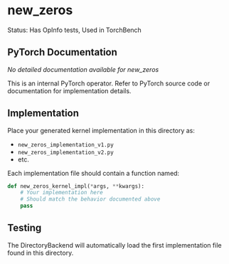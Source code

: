 # new_zeros

Status: Has OpInfo tests, Used in TorchBench

## PyTorch Documentation

*No detailed documentation available for new_zeros*

This is an internal PyTorch operator. Refer to PyTorch source code or documentation for implementation details.

## Implementation

Place your generated kernel implementation in this directory as:
- `new_zeros_implementation_v1.py`
- `new_zeros_implementation_v2.py`
- etc.

Each implementation file should contain a function named:
```python
def new_zeros_kernel_impl(*args, **kwargs):
    # Your implementation here
    # Should match the behavior documented above
    pass
```

## Testing

The DirectoryBackend will automatically load the first implementation file found in this directory.
